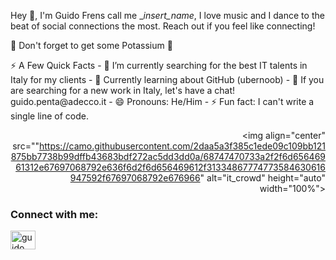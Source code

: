 Hey 👋, I'm Guido
Frens call me __insert_name_, I love music and I dance to the beat of social connections the most. Reach out if you feel like connecting!


🍌 Don't forget to get some Potassium 🍌

<div>
<div align= "left">
⚡️ A Few Quick Facts
- 🔭 I’m currently searching for the best IT talents in Italy for my clients
- 🌱 Currently learning about GitHub (ubernoob)
- 💬 If you are searching for a new work in Italy, let's have a chat! guido.penta@adecco.it
- 😄 Pronouns: He/Him
- ⚡ Fun fact: I can't write a single line of code.
</div>
<div align="right">
  
  <a> <img align="center" src=""https://camo.githubusercontent.com/2daa5a3f385c1ede09c109bb121875bb7738b99dffb43683bdf272ac5dd3dd0a/68747470733a2f2f6d65646961312e67697068792e636f6d2f6d656469612f31334867774773584630616947592f67697068792e676966" alt="it_crowd" height="auto" width="100%">
    </a>
  
  </div>
</div>

<h3 align="left">Connect with me:</h3>
<p align="left">
<a href="https://linkedin.com/in/guido-penta/" target="blank"><img align="center" src="https://raw.githubusercontent.com/rahuldkjain/github-profile-readme-generator/master/src/images/icons/Social/linked-in-alt.svg" alt="guido penta" height="30" width="40" /></a>
